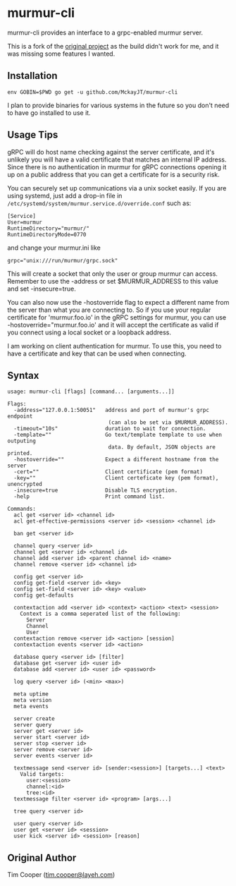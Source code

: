 # murmur-cli

murmur-cli provides an interface to a grpc-enabled murmur server.

This is a fork of the [original project](https://github.com/layeh/murmur-cli)
as the build didn't work for me, and it was missing some features I wanted.

## Installation

    env GOBIN=$PWD go get -u github.com/MckayJT/murmur-cli

I plan to provide binaries for various systems in the future
so you don't need to have go installed to use it.

## Usage Tips

gRPC will do host name checking against the server certificate, and it's
unlikely you will have a valid certificate that matches an internal
IP address. Since there is no authentication in murmur for gRPC connections
opening it up on a public address that you can get a certificate for
is a security risk.

You can securely set up communications via a unix socket easily.
If you are using systemd, just add a drop-in file in
`/etc/systemd/system/murmur.service.d/override.conf` such as:

```
[Service]
User=murmur
RuntimeDirectory="murmur/"
RuntimeDirectoryMode=0770
```

and change your murmur.ini like

```
grpc="unix:///run/murmur/grpc.sock"
```

This will create a socket that only the user or group murmur can access.
Remember to use the -address or set $MURMUR\_ADDRESS to this value
and set -insecure=true.

You can also now use the -hostoverride flag to expect a different name
from the server than what you are connecting to. So if you use your regular
certificate for 'murmur.foo.io' in the gRPC settings for murmur, you can
use -hostoverride="murmur.foo.io' and it will accept the certificate as valid
if you connect using a local socket or a loopback address.

I am working on client authentication for murmur. To use this, you need to have
a certificate and key that can be used when connecting.

## Syntax
    usage: murmur-cli [flags] [command... [arguments...]]

    Flags:
      -address="127.0.0.1:50051"   address and port of murmur's grpc endpoint
                                    (can also be set via $MURMUR_ADDRESS).
      -timeout="10s"               duration to wait for connection.
      -template=""                 Go text/template template to use when outputing
                                    data. By default, JSON objects are printed.
      -hostoverride=""             Expect a different hostname from the server
      -cert=""                     Client certificate (pem format)
      -key=""                      Client certeficate key (pem format), unencrypted
      -insecure=true               Disable TLS encryption.
      -help                        Print command list.

    Commands:
      acl get <server id> <channel id>
      acl get-effective-permissions <server id> <session> <channel id>

      ban get <server id>

      channel query <server id>
      channel get <server id> <channel id>
      channel add <server id> <parent channel id> <name>
      channel remove <server id> <channel id>

      config get <server id>
      config get-field <server id> <key>
      config set-field <server id> <key> <value>
      config get-defaults

      contextaction add <server id> <context> <action> <text> <session>
        Context is a comma seperated list of the following:
          Server
          Channel
          User
      contextaction remove <server id> <action> [session]
      contextaction events <server id> <action>

      database query <server id> [filter]
      database get <server id> <user id>
      database add <server id> <user id> <password>  

      log query <server id> (<min> <max>)

      meta uptime
      meta version
      meta events

      server create
      server query
      server get <server id>
      server start <server id>
      server stop <server id>
      server remove <server id>
      server events <server id>

      textmessage send <server id> [sender:<session>] [targets...] <text>
        Valid targets:
          user:<session>
          channel:<id>
          tree:<id>
      textmessage filter <server id> <program> [args...]

      tree query <server id>

      user query <server id>
      user get <server id> <session>
      user kick <server id> <session> [reason]


## Original Author

Tim Cooper (<tim.cooper@layeh.com>)
